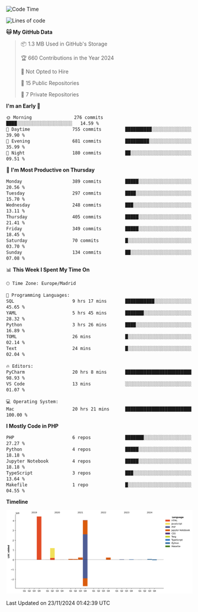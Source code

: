 <!--START_SECTION:waka-->
![Code Time](http://img.shields.io/badge/Code%20Time-492%20hrs%2023%20mins-blue)

![Lines of code](https://img.shields.io/badge/From%20Hello%20World%20I%27ve%20Written-10.4%20million%20lines%20of%20code-blue)

**🐱 My GitHub Data** 

> 📦 1.3 MB Used in GitHub's Storage 
 > 
> 🏆 660 Contributions in the Year 2024
 > 
> 🚫 Not Opted to Hire
 > 
> 📜 15 Public Repositories 
 > 
> 🔑 7 Private Repositories 
 > 
**I'm an Early 🐤** 

```text
🌞 Morning                276 commits         ████░░░░░░░░░░░░░░░░░░░░░   14.59 % 
🌆 Daytime                755 commits         ██████████░░░░░░░░░░░░░░░   39.90 % 
🌃 Evening                681 commits         █████████░░░░░░░░░░░░░░░░   35.99 % 
🌙 Night                  180 commits         ██░░░░░░░░░░░░░░░░░░░░░░░   09.51 % 
```
📅 **I'm Most Productive on Thursday** 

```text
Monday                   389 commits         █████░░░░░░░░░░░░░░░░░░░░   20.56 % 
Tuesday                  297 commits         ████░░░░░░░░░░░░░░░░░░░░░   15.70 % 
Wednesday                248 commits         ███░░░░░░░░░░░░░░░░░░░░░░   13.11 % 
Thursday                 405 commits         █████░░░░░░░░░░░░░░░░░░░░   21.41 % 
Friday                   349 commits         █████░░░░░░░░░░░░░░░░░░░░   18.45 % 
Saturday                 70 commits          █░░░░░░░░░░░░░░░░░░░░░░░░   03.70 % 
Sunday                   134 commits         ██░░░░░░░░░░░░░░░░░░░░░░░   07.08 % 
```


📊 **This Week I Spent My Time On** 

```text
🕑︎ Time Zone: Europe/Madrid

💬 Programming Languages: 
SQL                      9 hrs 17 mins       ███████████░░░░░░░░░░░░░░   45.65 % 
YAML                     5 hrs 45 mins       ███████░░░░░░░░░░░░░░░░░░   28.32 % 
Python                   3 hrs 26 mins       ████░░░░░░░░░░░░░░░░░░░░░   16.89 % 
TOML                     26 mins             █░░░░░░░░░░░░░░░░░░░░░░░░   02.14 % 
Text                     24 mins             █░░░░░░░░░░░░░░░░░░░░░░░░   02.04 % 

🔥 Editors: 
PyCharm                  20 hrs 8 mins       █████████████████████████   98.93 % 
VS Code                  13 mins             ░░░░░░░░░░░░░░░░░░░░░░░░░   01.07 % 

💻 Operating System: 
Mac                      20 hrs 21 mins      █████████████████████████   100.00 % 
```

**I Mostly Code in PHP** 

```text
PHP                      6 repos             ███████░░░░░░░░░░░░░░░░░░   27.27 % 
Python                   4 repos             █████░░░░░░░░░░░░░░░░░░░░   18.18 % 
Jupyter Notebook         4 repos             █████░░░░░░░░░░░░░░░░░░░░   18.18 % 
TypeScript               3 repos             ███░░░░░░░░░░░░░░░░░░░░░░   13.64 % 
Makefile                 1 repo              █░░░░░░░░░░░░░░░░░░░░░░░░   04.55 % 
```



**Timeline**

![Lines of Code chart](https://raw.githubusercontent.com/danisoronellas/danisoronellas/main/assets/bar_graph.png)


 Last Updated on 23/11/2024 01:42:39 UTC
<!--END_SECTION:waka-->
